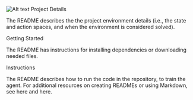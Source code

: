 ![Alt text](https://github.com/kiran74-ds/RL_with_unity_ML_agents/tree/master/DQN/Banana_ML_agent.gif)
Project Details

The README describes the the project environment details (i.e., the state and action spaces, and when the environment is considered solved).

Getting Started

The README has instructions for installing dependencies or downloading needed files.

Instructions

The README describes how to run the code in the repository, to train the agent. For additional resources on creating READMEs or using Markdown, see here and here.
